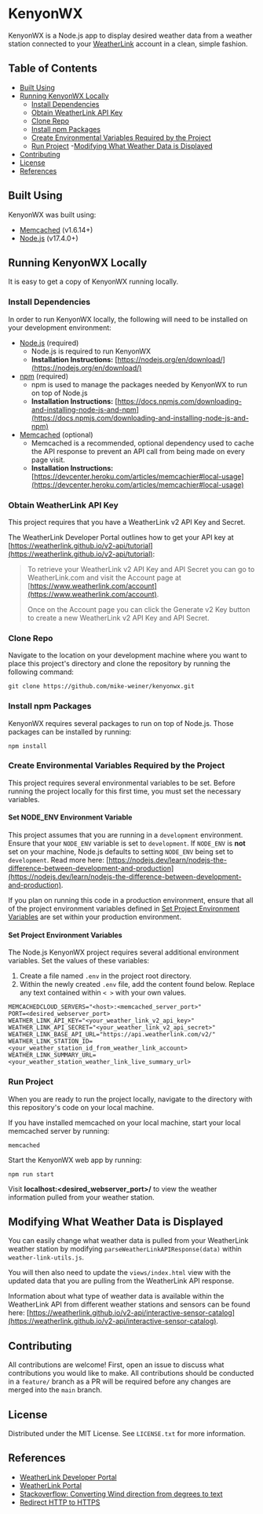 # KenyonWX

KenyonWX is a Node.js app to display desired weather data from a weather station connected to your [WeatherLink](https://www.weatherlink.com) account in a clean, simple fashion.

## Table of Contents
- [Built Using](#built-using)
- [Running KenyonWX Locally](#running-kenyonwx-locally)
  - [Install Dependencies](#install-dependencies)
  - [Obtain WeatherLink API Key](#obtain-weatherlink-api-key)
  - [Clone Repo](#clone-repo)
  - [Install npm Packages](#install-npm-packages)
  - [Create Environmental Variables Required by the Project](#create-environmental-variables-required-by-the-project)
  - [Run Project](#run-project)
  -[Modifying What Weather Data is Displayed](#modifying-what-weather-data-is-displayed)
- [Contributing](#contributing)
- [License](#license)
- [References](#references)

## Built Using
KenyonWX was built using:
- [Memcached](https://memcached.org) (v1.6.14+)
- [Node.js](https://nodejs.dev) (v17.4.0+)

## Running KenyonWX Locally
It is easy to get a copy of KenyonWX running locally.

### Install Dependencies
In order to run KenyonWX locally, the following will need to be installed on your development environment:
- [Node.js](https://nodejs.dev) (required)
  - Node.js is required to run KenyonWX
  - **Installation Instructions:** [https://nodejs.org/en/download/](https://nodejs.org/en/download/)
- [npm](https://www.npmjs.com) (required)
  - npm is used to manage the packages needed by KenyonWX to run on top of Node.js
  - **Installation Instructions:** [https://docs.npmjs.com/downloading-and-installing-node-js-and-npm](https://docs.npmjs.com/downloading-and-installing-node-js-and-npm)
- [Memcached](https://memcached.org) (optional)
  - Memcached is a recommended, optional dependency used to cache the API response to prevent an API call from being made on every page visit.
  - **Installation Instructions:** [https://devcenter.heroku.com/articles/memcachier#local-usage](https://devcenter.heroku.com/articles/memcachier#local-usage)

### Obtain WeatherLink API Key
This project requires that you have a WeatherLink v2 API Key and Secret. 

The WeatherLink Developer Portal outlines how to get your API key at [https://weatherlink.github.io/v2-api/tutorial](https://weatherlink.github.io/v2-api/tutorial):

> To retrieve your WeatherLink v2 API Key and API Secret you can go to WeatherLink.com and visit the Account page at [https://www.weatherlink.com/account](https://www.weatherlink.com/account).
>
> Once on the Account page you can click the Generate v2 Key button to create a new WeatherLink v2 API Key and API Secret.

### Clone Repo
Navigate to the location on your development machine where you want to place this project's directory and clone the repository by running the following command:

    git clone https://github.com/mike-weiner/kenyonwx.git

### Install npm Packages
KenyonWX requires several packages to run on top of Node.js. Those packages can be installed by running:

    npm install

### Create Environmental Variables Required by the Project
This project requires several environmental variables to be set. Before running the project locally for this first time, you must set the necessary variables.

#### Set NODE_ENV Environment Variable
This project assumes that you are running in a `development` environment. Ensure that your `NODE_ENV` variable is set to `development`. If `NODE_ENV` is **not** set on your machine, Node.js defaults to setting `NODE_ENV` being set to `development`. Read more here: [https://nodejs.dev/learn/nodejs-the-difference-between-development-and-production](https://nodejs.dev/learn/nodejs-the-difference-between-development-and-production). 

If you plan on running this code in a production environment, ensure that all of the project environment variables defined in [Set Project Environment Variables](#set-project-environment-variables) are set within your production environment.

#### Set Project Environment Variables
The Node.js KenyonWX project requires several additional environment variables. Set the values of these variables:
1. Create a file named `.env` in the project root directory.
2. Within the newly created `.env` file, add the content found below. Replace any text contained within `< >` with your own values.

  ```
  MEMCACHEDCLOUD_SERVERS="<host>:<memcached_server_port>"
  PORT=<desired_webserver_port>
  WEATHER_LINK_API_KEY="<your_weather_link_v2_api_key>"
  WEATHER_LINK_API_SECRET="<your_weather_link_v2_api_secret>"
  WEATHER_LINK_BASE_API_URL="https://api.weatherlink.com/v2/"
  WEATHER_LINK_STATION_ID=<your_weather_station_id_from_weather_link_account>
  WEATHER_LINK_SUMMARY_URL=<your_weather_station_weather_link_live_summary_url>
  ```

### Run Project
When you are ready to run the project locally, navigate to the directory with this repository's code on your local machine. 

If you have installed memcached on your local machine, start your local memcached server by running:

    memcached

Start the KenyonWX web app by running:

    npm run start

Visit **localhost:<desired_webserver_port>/** to view the weather information pulled from your weather station.

## Modifying What Weather Data is Displayed
You can easily change what weather data is pulled from your WeatherLink weather station by modifying `parseWeatherLinkAPIResponse(data)` within `weather-link-utils.js`. 

You will then also need to update the `views/index.html` view with the updated data that you are pulling from the WeatherLink API response.

Information about what type of weather data is available within the WeatherLink API from different weather stations and sensors can be found here: [https://weatherlink.github.io/v2-api/interactive-sensor-catalog](https://weatherlink.github.io/v2-api/interactive-sensor-catalog).

## Contributing
All contributions are welcome! First, open an issue to discuss what contributions you would like to make. All contributions should be conducted in a `feature/` branch as a PR will be required before any changes are merged into the `main` branch.

## License
Distributed under the MIT License. See `LICENSE.txt` for more information.

## References
- [WeatherLink Developer Portal](https://weatherlink.github.io)
- [WeatherLink Portal](https://www.weatherlink.com)
- [Stackoverflow: Converting Wind direction from degrees to text](https://stackoverflow.com/questions/61077150/converting-wind-direction-from-degrees-to-text)
- [Redirect HTTP to HTTPS](https://www.javaniceday.com/post/redirect-all-requests-from-http-to-https-in-node-js-and-express)